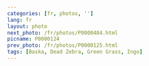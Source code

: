 ```yaml
---
categories: [fr, photos, '']
lang: fr
layout: photo
next_photo: /fr/photos/P0000484.html
picname: P0000124
prev_photo: /fr/photos/P0000125.html
tags: [Baska, Dead Zebra, Green Grass, Ingo]
---
```

